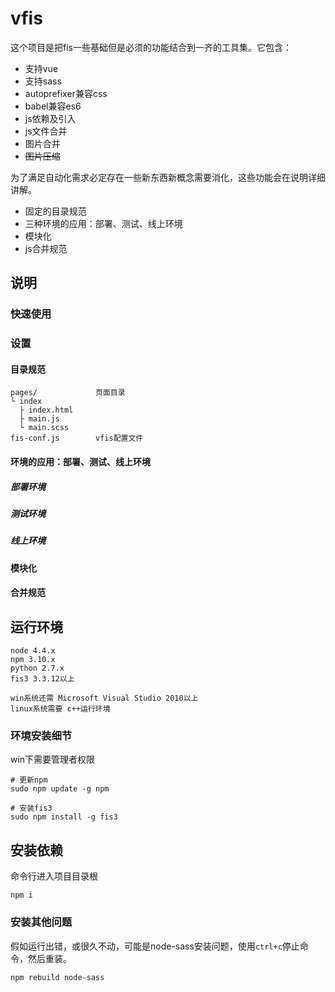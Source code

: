 # vfis

这个项目是把fis一些基础但是必须的功能结合到一齐的工具集。它包含：

* 支持vue
* 支持sass
* autoprefixer兼容css
* babel兼容es6
* js依赖及引入
* js文件合并
* 图片合并
* ~~图片压缩~~

为了满足自动化需求必定存在一些新东西新概念需要消化，这些功能会在说明详细讲解。

* 固定的目录规范
* 三种环境的应用：部署、测试、线上环境
* 模块化
* js合并规范

## 说明

### 快速使用

### 设置

#### 目录规范

```
pages/             页面目录
└ index            
  ├ index.html
  ├ main.js
  └ main.scss
fis-conf.js        vfis配置文件
```

#### 环境的应用：部署、测试、线上环境

##### 部署环境
##### 测试环境
##### 线上环境

#### 模块化

#### 合并规范

## 运行环境
```
node 4.4.x
npm 3.10.x
python 2.7.x
fis3 3.3.12以上

win系统还需 Microsoft Visual Studio 2010以上
linux系统需要 c++运行环境
```

### 环境安装细节
win下需要管理者权限
```
# 更新npm
sudo npm update -g npm

# 安装fis3
sudo npm install -g fis3
```

## 安装依赖
命令行进入项目目录根
```
npm i
```

### 安装其他问题
假如运行出错，或很久不动，可能是node-sass安装问题，使用`ctrl+c`停止命令，然后重装。
```
npm rebuild node-sass
```
